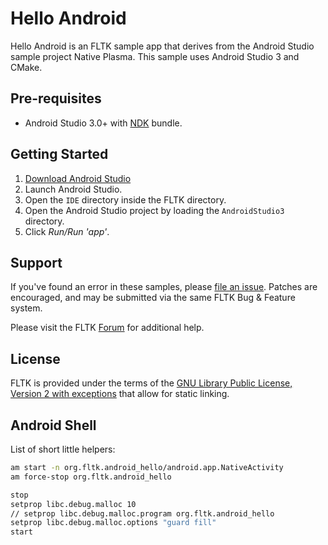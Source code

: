 # Hello Android

Hello Android is an FLTK sample app that derives from the Android Studio sample
project Native Plasma. This sample uses Android Studio 3 and CMake.


## Pre-requisites

* Android Studio 3.0+ with [NDK](https://developer.android.com/ndk/) bundle.


## Getting Started

1. [Download Android Studio](http://developer.android.com/sdk/index.html)
1. Launch Android Studio.
1. Open the `IDE` directory inside the FLTK directory.
1. Open the Android Studio project by loading the `AndroidStudio3` directory.
1. Click *Run/Run 'app'*.


## Support

If you've found an error in these samples, please [file an issue](http://www.fltk.org/str.php). Patches are encouraged, and may be submitted via the same FLTK Bug & Feature system.

Please visit the FLTK [Forum](http://www.fltk.org/newsgroups.php) for additional help.


## License

FLTK is provided under the terms of the [GNU Library Public License, Version 2 with exceptions](http://www.fltk.org/COPYING.php) that allow for static linking.


## Android Shell

List of short little helpers:

```bash
am start -n org.fltk.android_hello/android.app.NativeActivity
am force-stop org.fltk.android_hello

stop
setprop libc.debug.malloc 10
// setprop libc.debug.malloc.program org.fltk.android_hello
setprop libc.debug.malloc.options "guard fill"
start
```
